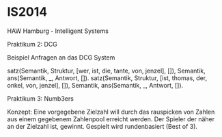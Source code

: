 IS2014
======

HAW Hamburg - Intelligent Systems

Praktikum 2: DCG

Beispiel Anfragen an das DCG System

satz(Semantik, Struktur, [wer, ist, die, tante, von, jenzel], []), Semantik, ans(Semantik, _, Antwort, []).
satz(Semantik, Struktur, [ist, thomas, der, onkel, von, jenzel], []), Semantik, ans(Semantik, _, Antwort, []).

Praktikum 3: Numb3ers

Konzept:
Eine vorgegebene Zielzahl will durch das rauspicken von Zahlen aus einem gegebenem Zahlenpool erreicht werden. Der Spieler der näher an der Zielzahl ist, gewinnt. Gespielt wird rundenbasiert (Best of 3).
